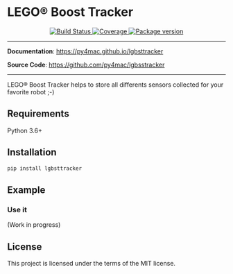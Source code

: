 <H1>LEGO® Boost Tracker</H1>
<p align="center">
<a href="https://travis-ci.org/py4mac/lgbsttracker" target="_blank">
    <img src="https://travis-ci.org/py4mac/lgbsttracker.svg?branch=master" alt="Build Status">
</a>
<a href="https://codecov.io/gh/py4mac/lgbsttracker" target="_blank">
    <img src="https://codecov.io/gh/py4mac/lgbsttracker/branch/master/graph/badge.svg" alt="Coverage">
</a>
<a href="https://pypi.org/project/lgbsttracker" target="_blank">
    <img src="https://badge.fury.io/py/lgbsttracker.svg" alt="Package version">
</a>
</p>

---

**Documentation**: <a href="https://py4mac.github.io/lgbsttracker" target="_blank">https://py4mac.github.io/lgbsttracker</a>

**Source Code**: <a href="https://github.com/py4mac/lgbsstracker" target="_blank">https://github.com/py4mac/lgbsstracker</a>

---

LEGO® Boost Tracker helps to store all differents sensors collected for your favorite robot ;-)

## Requirements

Python 3.6+


## Installation

```bash
pip install lgbsttracker
```

## Example

### Use it


(Work in progress)

## License

This project is licensed under the terms of the MIT license.